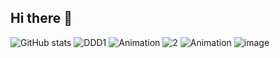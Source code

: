 ## Hi there 👋
![GitHub stats](https://github-readme-stats.vercel.app/api?username=sch990428&show_icons=true&theme=radical)
![DDD1](https://github.com/user-attachments/assets/1b04979a-afa9-49bb-979e-3d8d8a56ea04)
![Animation](https://github.com/user-attachments/assets/8509bbfc-d8ae-4efa-b2e4-8caeb4e548ec)
![2](https://github.com/user-attachments/assets/f192f5d7-9e59-4d3a-b3c2-27e4eb0843fb)
![Animation](https://github.com/user-attachments/assets/65e3d825-7aba-49b4-a9d4-33a02d743cfb)
![image](https://github.com/user-attachments/assets/9454aa90-1858-4ac5-8ba9-101bbab8f3c1)
<!--
**sch990428/sch990428** is a ✨ _special_ ✨ repository because its `README.md` (this file) appears on your GitHub profile.

Here are some ideas to get you started:

- 🔭 I’m currently working on ...
- 🌱 I’m currently learning ...
- 👯 I’m looking to collaborate on ...
- 🤔 I’m looking for help with ...
- 💬 Ask me about ...
- 📫 How to reach me: ...
- 😄 Pronouns: ...
- ⚡ Fun fact: ...
-->
